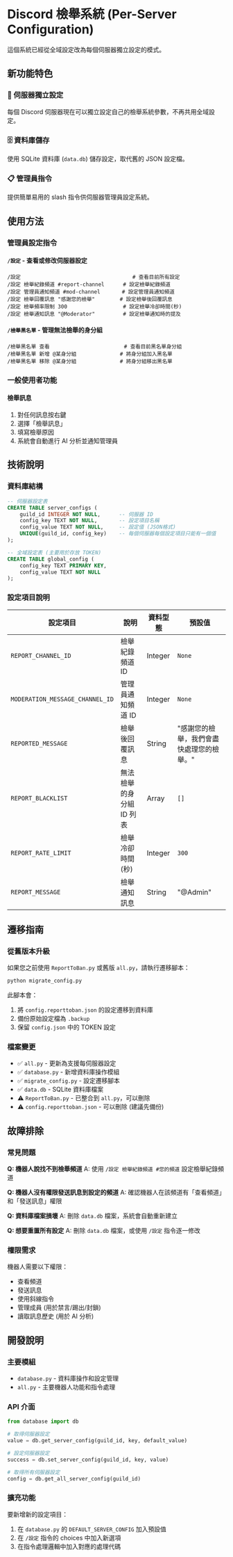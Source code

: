 # Discord 檢舉系統 (Per-Server Configuration)

這個系統已經從全域設定改為每個伺服器獨立設定的模式。

## 新功能特色

### 🔧 伺服器獨立設定
每個 Discord 伺服器現在可以獨立設定自己的檢舉系統參數，不再共用全域設定。

### 🗄️ 資料庫儲存
使用 SQLite 資料庫 (`data.db`) 儲存設定，取代舊的 JSON 設定檔。

### 📋 管理員指令
提供簡單易用的 slash 指令供伺服器管理員設定系統。

## 使用方法

### 管理員設定指令

#### `/設定` - 查看或修改伺服器設定
```
/設定                                    # 查看目前所有設定
/設定 檢舉紀錄頻道 #report-channel      # 設定檢舉紀錄頻道
/設定 管理員通知頻道 #mod-channel       # 設定管理員通知頻道  
/設定 檢舉回覆訊息 "感謝您的檢舉"        # 設定檢舉後回覆訊息
/設定 檢舉頻率限制 300                  # 設定檢舉冷卻時間(秒)
/設定 檢舉通知訊息 "@Moderator"         # 設定檢舉通知時的提及
```

#### `/檢舉黑名單` - 管理無法檢舉的身分組
```
/檢舉黑名單 查看                        # 查看目前黑名單身分組
/檢舉黑名單 新增 @某身分組              # 將身分組加入黑名單
/檢舉黑名單 移除 @某身分組              # 將身分組移出黑名單
```

### 一般使用者功能

#### 檢舉訊息
1. 對任何訊息按右鍵
2. 選擇「檢舉訊息」
3. 填寫檢舉原因
4. 系統會自動進行 AI 分析並通知管理員

## 技術說明

### 資料庫結構
```sql
-- 伺服器設定表
CREATE TABLE server_configs (
    guild_id INTEGER NOT NULL,      -- 伺服器 ID
    config_key TEXT NOT NULL,       -- 設定項目名稱
    config_value TEXT NOT NULL,     -- 設定值 (JSON格式)
    UNIQUE(guild_id, config_key)    -- 每個伺服器每個設定項目只能有一個值
);

-- 全域設定表 (主要用於存放 TOKEN)
CREATE TABLE global_config (
    config_key TEXT PRIMARY KEY,
    config_value TEXT NOT NULL
);
```

### 設定項目說明

| 設定項目 | 說明 | 資料型態 | 預設值 |
|---------|------|----------|--------|
| `REPORT_CHANNEL_ID` | 檢舉紀錄頻道 ID | Integer | `None` |
| `MODERATION_MESSAGE_CHANNEL_ID` | 管理員通知頻道 ID | Integer | `None` |
| `REPORTED_MESSAGE` | 檢舉後回覆訊息 | String | "感謝您的檢舉，我們會盡快處理您的檢舉。" |
| `REPORT_BLACKLIST` | 無法檢舉的身分組 ID 列表 | Array | `[]` |
| `REPORT_RATE_LIMIT` | 檢舉冷卻時間(秒) | Integer | `300` |
| `REPORT_MESSAGE` | 檢舉通知訊息 | String | "@Admin" |

## 遷移指南

### 從舊版本升級

如果您之前使用 `ReportToBan.py` 或舊版 `all.py`，請執行遷移腳本：

```bash
python migrate_config.py
```

此腳本會：
1. 將 `config.reporttoban.json` 的設定遷移到資料庫
2. 備份原始設定檔為 `.backup`
3. 保留 `config.json` 中的 TOKEN 設定

### 檔案變更

- ✅ `all.py` - 更新為支援每伺服器設定
- ✅ `database.py` - 新增資料庫操作模組
- ✅ `migrate_config.py` - 設定遷移腳本
- ✅ `data.db` - SQLite 資料庫檔案
- ⚠️ `ReportToBan.py` - 已整合到 `all.py`，可以刪除
- ⚠️ `config.reporttoban.json` - 可以刪除 (建議先備份)

## 故障排除

### 常見問題

**Q: 機器人說找不到檢舉頻道**
A: 使用 `/設定 檢舉紀錄頻道 #您的頻道` 設定檢舉紀錄頻道

**Q: 機器人沒有權限發送訊息到設定的頻道**
A: 確認機器人在該頻道有「查看頻道」和「發送訊息」權限

**Q: 資料庫檔案損壞**
A: 刪除 `data.db` 檔案，系統會自動重新建立

**Q: 想要重置所有設定**
A: 刪除 `data.db` 檔案，或使用 `/設定` 指令逐一修改

### 權限需求

機器人需要以下權限：
- 查看頻道
- 發送訊息  
- 使用斜線指令
- 管理成員 (用於禁言/踢出/封鎖)
- 讀取訊息歷史 (用於 AI 分析)

## 開發說明

### 主要模組

- `database.py` - 資料庫操作和設定管理
- `all.py` - 主要機器人功能和指令處理

### API 介面

```python
from database import db

# 取得伺服器設定 
value = db.get_server_config(guild_id, key, default_value)

# 設定伺服器設定
success = db.set_server_config(guild_id, key, value)

# 取得所有伺服器設定
config = db.get_all_server_config(guild_id)
```

### 擴充功能

要新增新的設定項目：

1. 在 `database.py` 的 `DEFAULT_SERVER_CONFIG` 加入預設值
2. 在 `/設定` 指令的 choices 中加入新選項
3. 在指令處理邏輯中加入對應的處理代碼
